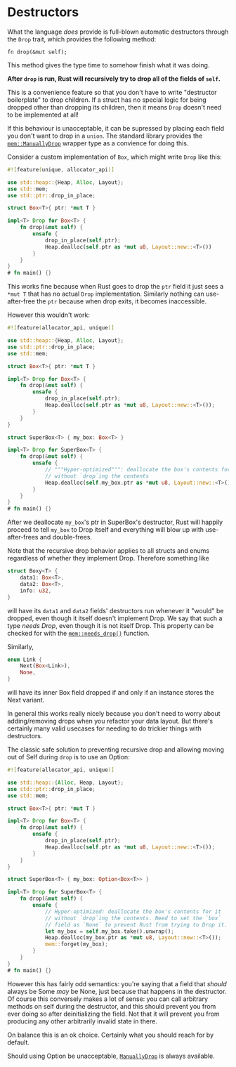 # Destructors

What the language *does* provide is full-blown automatic destructors through the
`Drop` trait, which provides the following method:

```rust,ignore
fn drop(&mut self);
```

This method gives the type time to somehow finish what it was doing.

**After `drop` is run, Rust will recursively try to drop all of the fields
of `self`.**

This is a convenience feature so that you don't have to write "destructor
boilerplate" to drop children. If a struct has no special logic for being
dropped other than dropping its children, then it means `Drop` doesn't need to
be implemented at all!

If this behaviour is unacceptable, it can be supressed by placing each field
you don't want to drop in a `union`. The standard library provides the
[`mem::ManuallyDrop`][ManuallyDrop] wrapper type as a convience for doing this.



Consider a custom implementation of `Box`, which might write `Drop` like this:

```rust
#![feature(unique, allocator_api)]

use std::heap::{Heap, Alloc, Layout};
use std::mem;
use std::ptr::drop_in_place;

struct Box<T>{ ptr: *mut T }

impl<T> Drop for Box<T> {
    fn drop(&mut self) {
        unsafe {
            drop_in_place(self.ptr);
            Heap.dealloc(self.ptr as *mut u8, Layout::new::<T>())
        }
    }
}
# fn main() {}
```

This works fine because when Rust goes to drop the `ptr` field it just sees
a `*mut T` that has no actual `Drop` implementation. Similarly nothing can
use-after-free the `ptr` because when drop exits, it becomes inaccessible.

However this wouldn't work:

```rust
#![feature(allocator_api, unique)]

use std::heap::{Heap, Alloc, Layout};
use std::ptr::drop_in_place;
use std::mem;

struct Box<T>{ ptr: *mut T }

impl<T> Drop for Box<T> {
    fn drop(&mut self) {
        unsafe {
            drop_in_place(self.ptr);
            Heap.dealloc(self.ptr as *mut u8, Layout::new::<T>());
        }
    }
}

struct SuperBox<T> { my_box: Box<T> }

impl<T> Drop for SuperBox<T> {
    fn drop(&mut self) {
        unsafe {
            // """Hyper-optimized""": deallocate the box's contents for it
            // without `drop`ing the contents
            Heap.dealloc(self.my_box.ptr as *mut u8, Layout::new::<T>());
        }
    }
}
# fn main() {}
```

After we deallocate `my_box`'s ptr in SuperBox's destructor, Rust will
happily proceed to tell `my_box` to Drop itself and everything will blow up with
use-after-frees and double-frees.

Note that the recursive drop behavior applies to all structs and enums
regardless of whether they implement Drop. Therefore something like

```rust
struct Boxy<T> {
    data1: Box<T>,
    data2: Box<T>,
    info: u32,
}
```

will have its `data1` and `data2` fields' destructors run whenever it "would" be
dropped, even though it itself doesn't implement Drop. We say that such a type
*needs Drop*, even though it is not itself Drop. This property can be checked
for with the [`mem::needs_drop()`][needs_drop] function.

Similarly,

```rust
enum Link {
    Next(Box<Link>),
    None,
}
```

will have its inner Box field dropped if and only if an instance stores the
Next variant.

In general this works really nicely because you don't need to worry about
adding/removing drops when you refactor your data layout. But there's
certainly many valid usecases for needing to do trickier things with
destructors.

The classic safe solution to preventing recursive drop and allowing moving out
of Self during `drop` is to use an Option:

```rust
#![feature(allocator_api, unique)]

use std::heap::{Alloc, Heap, Layout};
use std::ptr::drop_in_place;
use std::mem;

struct Box<T>{ ptr: *mut T }

impl<T> Drop for Box<T> {
    fn drop(&mut self) {
        unsafe {
            drop_in_place(self.ptr);
            Heap.dealloc(self.ptr as *mut u8, Layout::new::<T>());
        }
    }
}

struct SuperBox<T> { my_box: Option<Box<T>> }

impl<T> Drop for SuperBox<T> {
    fn drop(&mut self) {
        unsafe {
            // Hyper-optimized: deallocate the box's contents for it
            // without `drop`ing the contents. Need to set the `box`
            // field as `None` to prevent Rust from trying to Drop it.
            let my_box = self.my_box.take().unwrap();
            Heap.dealloc(my_box.ptr as *mut u8, Layout::new::<T>());
            mem::forget(my_box);
        }
    }
}
# fn main() {}
```

However this has fairly odd semantics: you're saying that a field that *should*
always be Some *may* be None, just because that happens in the destructor. Of
course this conversely makes a lot of sense: you can call arbitrary methods on
self during the destructor, and this should prevent you from ever doing so after
deinitializing the field. Not that it will prevent you from producing any other
arbitrarily invalid state in there.

On balance this is an ok choice. Certainly what you should reach for by default.

Should using Option be unacceptable, [`ManuallyDrop`][ManuallyDrop] is always
available.


[ManuallyDrop]: https://doc.rust-lang.org/std/mem/union.ManuallyDrop.html
[needs_drop]: https://doc.rust-lang.org/nightly/std/mem/fn.needs_drop.html

